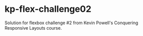 # kp-flex-challenge02
Solution for flexbox challenge #2 from Kevin Powell's Conquering Responsive Layouts course.